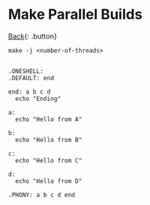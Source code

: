 # Make Parallel Builds

[Back](../../index.md#build-tools){: .button}

`make -j <number-of-threads>`

```make

.ONESHELL:
.DEFAULT: end

end: a b c d
  echo "Ending"

a:
  echo "Hello from A"

b:
  echo "Hello from B"

c:
  echo "Hello from C"

d:
  echo "Hello from D"

.PHONY: a b c d end

```
